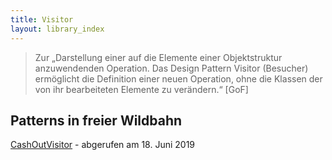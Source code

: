 ```yaml
---
title: Visitor
layout: library_index
---
```


> Zur „Darstellung einer auf die Elemente einer Objektstruktur anzuwendenden Operation. Das Design Pattern Visitor (Besucher) ermöglicht die Definition einer neuen Operation, ohne die Klassen der von ihr bearbeiteten Elemente zu verändern.“ [GoF]

## Patterns in freier Wildbahn

[CashOutVisitor](https://github.com/jacob-pecile/Visitor) - abgerufen am 18. Juni 2019
